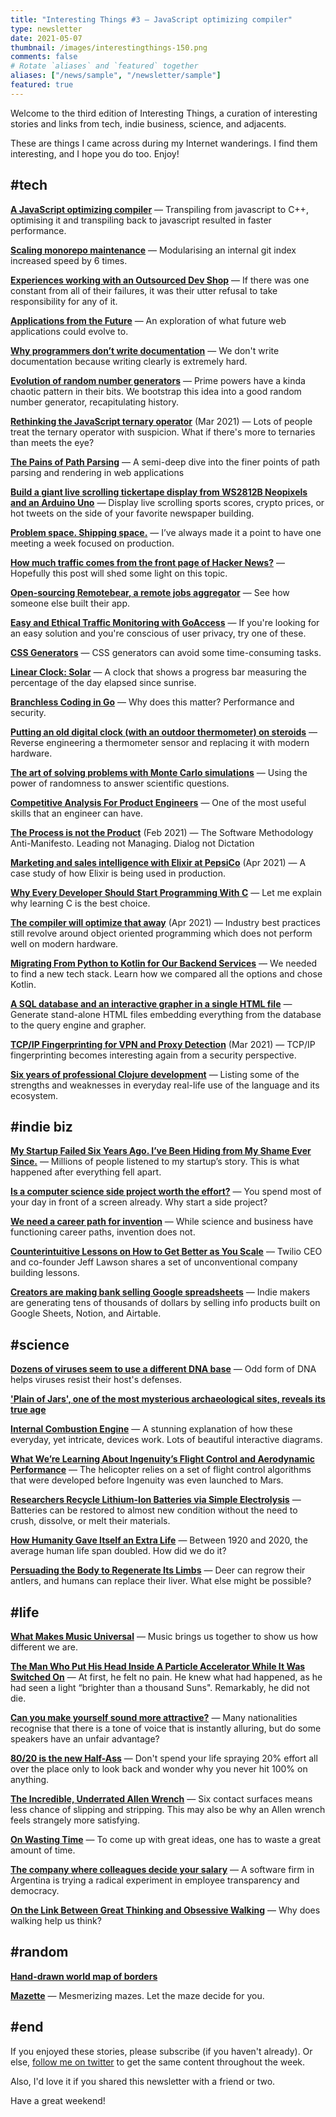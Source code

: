 ```yaml
---
title: "Interesting Things #3 — JavaScript optimizing compiler"
type: newsletter
date: 2021-05-07
thumbnail: /images/interestingthings-150.png
comments: false
# Rotate `aliases` and `featured` together
aliases: ["/news/sample", "/newsletter/sample"]
featured: true
---
```


Welcome to the third edition of Interesting Things, a curation of interesting stories and links from tech, indie business, science, and adjacents.

These are things I came across during my Internet wanderings. I find them interesting, and I hope you do too. Enjoy!
<!--more-->

## #tech

**[A JavaScript optimizing compiler](https://medium.com/leaningtech/a-javascript-optimizing-compiler-3fd3f49bd071)** &mdash; Transpiling from javascript to C++, optimising it and transpiling back to javascript resulted in faster performance.
<!-- @carlop54002226 -->

**[Scaling monorepo maintenance](https://github.blog/2021-04-29-scaling-monorepo-maintenance/)** &mdash; Modularising an internal git index increased speed by 6 times.
<!-- @ttaylorr_b -->

**[Experiences working with an Outsourced Dev Shop](https://software.rajivprab.com/2021/04/26/experiences-working-with-an-outsourced-dev-shop/)** &mdash; If there was one constant from all of their failures, it was their utter refusal to take responsibility for any of it.
<!-- @rajivprab -->

**[Applications from the Future](https://stopa.io/post/279)** &mdash; An exploration of what future web applications could evolve to.
<!-- @stopachka -->

**[Why programmers don’t write documentation](https://kislayverma.com/programming/why-programmers-dont-write-documentation/)** &mdash; We don't write documentation because writing clearly is extremely hard.
<!-- @kislayverma -->

**[Evolution of random number generators](https://www.johndcook.com/blog/2021/04/29/reinventing-rng/)** &mdash; Prime powers have a kinda chaotic pattern in their bits. We bootstrap this idea into a good random number generator, recapitulating history.
<!-- @JohnDCook -->

**[Rethinking the JavaScript ternary operator](https://jrsinclair.com/articles/2021/rethinking-the-javascript-ternary-operator/)** (Mar 2021) &mdash; Lots of people treat the ternary operator with suspicion. What if there's more to ternaries than meets the eye?
<!-- @jrsinclair -->

**[The Pains of Path Parsing](https://www.fpcomplete.com/blog/pains-path-parsing/)** &mdash; A semi-deep dive into the finer points of path parsing and rendering in web applications
<!-- @snoyberg -->

**[Build a giant live scrolling tickertape display from WS2812B Neopixels and an Arduino Uno](https://wp.josh.com/2021/04/21/build-a-live-scrolling-tickertape/)** &mdash; Display live scrolling sports scores, crypto prices, or hot tweets on the side of your favorite newspaper building.

**[Problem space. Shipping space.](https://markboulton.co.uk/journal/problem-space-shipping-space/)** &mdash; I’ve always made it a point to have one meeting a week focused on production.
<!-- @markboulton -->

**[How much traffic comes from the front page of Hacker News?](https://blog.royalsloth.eu/posts/how-much-traffic-comes-from-the-front-page-of-hackernews/)** &mdash; Hopefully this post will shed some light on this topic. 

**[Open-sourcing Remotebear, a remote jobs aggregator](https://mmazzarolo.com/blog/2021-05-01-open-sourcing-remotebear/)** &mdash; See how someone else built their app.
<!-- @mazzarolomatteo -->

**[Easy and Ethical Traffic Monitoring with GoAccess](https://brianschrader.com/archive/easy-and-ethical-traffic-monitoring-with-goaccess/)** &mdash; If you're looking for an easy solution and you're conscious of user privacy, try one of these. 
<!-- @sonicrocketman -->

**[CSS Generators](https://markodenic.com/css-generators/)** &mdash; CSS generators can avoid some time-consuming tasks.
<!-- @denicmarko -->

**[Linear Clock: Solar](https://jmw.name/projects/linear-clock/)** &mdash; A clock that shows a progress bar measuring the percentage of the day elapsed since sunrise.

**[Branchless Coding in Go](https://mattnakama.com/blog/go-branchless-coding/)** &mdash; Why does this matter? Performance and security.

**[Putting an old digital clock (with an outdoor thermometer) on steroids](https://wejn.org/2021/05/putting-old-temp-clock-on-steroids/)** &mdash; Reverse engineering a thermometer sensor and replacing it with modern hardware.

**[The art of solving problems with Monte Carlo simulations](https://ggcarvalho.dev/posts/montecarlo/)** &mdash; Using the power of randomness to answer scientific questions.

**[Competitive Analysis For Product Engineers](https://staysaasy.com/product/2021/05/02/competition.html)** &mdash; One of the most useful skills that an engineer can have.
<!-- @staysaasy -->

**[The Process is not the Product](https://mkarliner.medium.com/the-process-is-not-the-product-the-new-agile-anti-manifesto-d3e23023b466)** (Feb 2021) &mdash; The Software Methodology Anti-Manifesto. Leading not Managing. Dialog not Dictation

**[Marketing and sales intelligence with Elixir at PepsiCo](https://elixir-lang.org/blog/2021/04/02/marketing-and-sales-intelligence-with-elixir-at-pepsico/)** (Apr 2021) &mdash; A case study of how Elixir is being used in production.

**[Why Every Developer Should Start Programming With C](https://betterprogramming.pub/why-every-developer-should-start-programming-with-c-39b3a87392bf)** &mdash; Let me explain why learning C is the best choice.

**[The compiler will optimize that away](https://blog.royalsloth.eu/posts/the-compiler-will-optimize-that-away/)** (Apr 2021) &mdash; Industry best practices still revolve around object oriented programming which does not perform well on modern hardware.

**[Migrating From Python to Kotlin for Our Backend Services](https://doordash.engineering/2021/05/04/migrating-from-python-to-kotlin-for-our-backend-services/)** &mdash; We needed to find a new tech stack. Learn how we compared all the options and chose Kotlin.

**[A SQL database and an interactive grapher in a single HTML file](https://dystroy.org/blog/sql-in-html/)** &mdash; Generate stand-alone HTML files embedding everything from the database to the query engine and grapher.
<!-- @DenysSeguret -->

**[TCP/IP Fingerprinting for VPN and Proxy Detection](https://incolumitas.com/2021/03/13/tcp-ip-fingerprinting-for-vpn-and-proxy-detection/)** (Mar 2021) &mdash; TCP/IP fingerprinting becomes interesting again from a security perspective.
<!-- @incolumitas_ -->

**[Six years of professional Clojure development](http://www.falkoriemenschneider.de/a__2021-05-10__Six-years-of-professional-Clojure-development.html)** &mdash; Listing some of the strengths and weaknesses in everyday real-life use of the language and its ecosystem.
<!-- @friemens -->


## #indie biz

**[My Startup Failed Six Years Ago. I’ve Been Hiding from My Shame Ever Since.](https://entrepreneurshandbook.co/my-startup-failed-six-years-ago-ive-been-hiding-from-my-shame-ever-since-921f2c60226e)** &mdash; Millions of people listened to my startup’s story. This is what happened after everything fell apart.
<!-- @laurenikay -->

**[Is a computer science side project worth the effort?](https://andreschweighofer.com/career/is-a-computer-science-side-project-worth-the-effort/)** &mdash; You spend most of your day in front of a screen already. Why start a side project?
<!-- @fidrelity -->

**[We need a career path for invention](https://rootsofprogress.org/a-career-path-for-invention)** &mdash; While science and business have functioning career paths, invention does not.
<!-- @rootsofprogress -->

**[Counterintuitive Lessons on How to Get Better as You Scale](https://review.firstround.com/counterintuitive-lessons-on-how-to-get-better-as-you-scale-from-twilio%27s-jeff-lawson)** &mdash; Twilio CEO and co-founder Jeff Lawson shares a set of unconventional company building lessons.
<!-- @firstround -->

**[Creators are making bank selling Google spreadsheets](https://mashable.com/article/selling-google-spreadsheets-trend/)** &mdash; Indie makers are generating tens of thousands of dollars by selling info products built on Google Sheets, Notion, and Airtable.
<!-- @mattbinder -->


## #science

**[Dozens of viruses seem to use a different DNA base](https://arstechnica.com/science/2021/04/lots-of-viruses-have-a-distinct-form-of-dna-with-its-own-base/)** &mdash; Odd form of DNA helps viruses resist their host's defenses.
<!-- @j_timmer -->

**['Plain of Jars', one of the most mysterious archaeological sites, reveals its true age](https://www.livescience.com/plain-of-jars-burial-site-true-age.html)**

**[Internal Combustion Engine](https://ciechanow.ski/internal-combustion-engine/)** &mdash; A stunning explanation of how these everyday, yet intricate, devices work. Lots of beautiful interactive diagrams. 
<!-- @bciechanowski -->

**[What We’re Learning About Ingenuity’s Flight Control and Aerodynamic Performance](https://mars.nasa.gov/technology/helicopter/status/298/what-were-learning-about-ingenuitys-flight-control-and-aerodynamic-performance/)** &mdash; The helicopter relies on a set of flight control algorithms that were developed before Ingenuity was even launched to Mars.

**[Researchers Recycle Lithium-Ion Batteries via Simple Electrolysis](https://www.hackster.io/news/researchers-recycle-lithium-ion-batteries-via-simple-electrolysis-and-restore-near-new-performance-889354168c52)** &mdash; Batteries can be restored to almost new condition without the need to crush, dissolve, or melt their materials.

**[How Humanity Gave Itself an Extra Life](https://www.nytimes.com/2021/04/27/magazine/global-life-span.html)** &mdash; Between 1920 and 2020, the average human life span doubled. How did we do it?

**[Persuading the Body to Regenerate Its Limbs](https://www.newyorker.com/magazine/2021/05/10/persuading-the-body-to-regenerate-its-limbs)** &mdash; Deer can regrow their antlers, and humans can replace their liver. What else might be possible?
<!-- @SilverJacket -->


## #life

**[What Makes Music Universal](https://nautil.us/issue/99/universality/what-makes-music-universal)** &mdash; Music brings us together to show us how different we are. 

**[The Man Who Put His Head Inside A Particle Accelerator While It Was Switched On](https://www.iflscience.com/health-and-medicine/the-man-who-put-his-head-inside-a-particle-accelerator-while-it-was-switched-on/)** &mdash; At first, he felt no pain. He knew what had happened, as he had seen a light “brighter than a thousand Suns". Remarkably, he did not die.

**[Can you make yourself sound more attractive?](https://www.bbc.com/future/article/20210428-what-is-the-worlds-sexiest-accent)** &mdash; Many nationalities recognise that there is a tone of voice that is instantly alluring, but do some speakers have an unfair advantage?

**[80/20 is the new Half-Ass](https://www.swyx.io/8020/)** &mdash; Don't spend your life spraying 20% effort all over the place only to look back and wonder why you never hit 100% on anything.
<!-- @swyx -->

**[The Incredible, Underrated Allen Wrench](https://www.artofmanliness.com/articles/the-incredible-underrated-allen-wrench/)** &mdash; Six contact surfaces means less chance of slipping and stripping. This may also be why an Allen wrench feels strangely more satisfying. 

**[On Wasting Time](https://svenschnieders.com/on-wasting-time)** &mdash; To come up with great ideas, one has to waste a great amount of time.
<!-- @SvenSchnieders -->

**[The company where colleagues decide your salary](https://www.bbc.com/news/business-56915767)** &mdash; A software firm in Argentina is trying a radical experiment in employee transparency and democracy.

**[On the Link Between Great Thinking and Obsessive Walking](https://lithub.com/on-the-link-between-great-thinking-and-obsessive-walking/)** &mdash; Why does walking help us think?


## #random

**[Hand-drawn world map of borders](https://www.reddit.com/r/MapPorn/comments/n11o5i/world_map_of_borders/)**

**[Mazette](https://www.mazette.net)** &mdash; Mesmerizing mazes. Let the maze decide for you.


## #end

If you enjoyed these stories, please subscribe (if you haven't already). Or else, [follow me on twitter](https://twitter.com/bengtanAU) to get the same content throughout the week.

Also, I'd love it if you shared this newsletter with a friend or two.

Have a great weekend!
